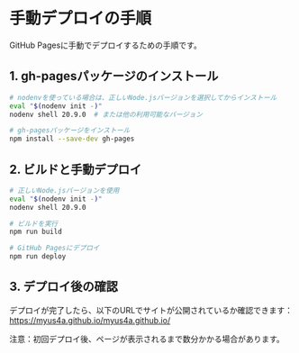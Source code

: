 # 手動デプロイの手順

GitHub Pagesに手動でデプロイするための手順です。

## 1. gh-pagesパッケージのインストール

```bash
# nodenvを使っている場合は、正しいNode.jsバージョンを選択してからインストール
eval "$(nodenv init -)"
nodenv shell 20.9.0  # または他の利用可能なバージョン

# gh-pagesパッケージをインストール
npm install --save-dev gh-pages
```

## 2. ビルドと手動デプロイ

```bash
# 正しいNode.jsバージョンを使用
eval "$(nodenv init -)"
nodenv shell 20.9.0

# ビルドを実行
npm run build

# GitHub Pagesにデプロイ
npm run deploy
```

## 3. デプロイ後の確認

デプロイが完了したら、以下のURLでサイトが公開されているか確認できます：
https://myus4a.github.io/myus4a.github.io/

注意：初回デプロイ後、ページが表示されるまで数分かかる場合があります。
